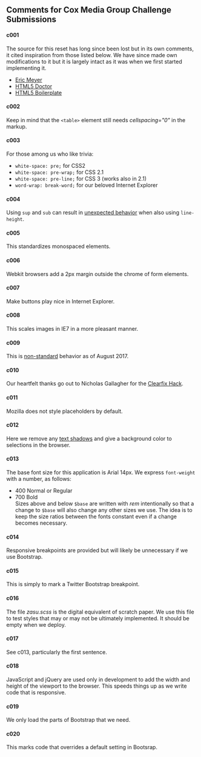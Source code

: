 ## Comments for Cox Media Group Challenge Submissions

#### c001
The source for this reset has long since been lost but in its own comments, it cited inspiration from those listed below. We have since made own modifications to it but it is largely intact as it was when we first started implementing it.
+ [Eric Meyer](http://meyerweb.com)
+ [HTML5 Doctor](http://html5doctor.com)
+ [HTML5 Boilerplate](http://html5boilerplate.com)

#### c002
Keep in mind that the ` <table> ` element still needs *cellspacing="0"* in the markup.

#### c003
For those among us who like trivia:
+ ` white-space: pre; ` for CSS2
+ ` white-space: pre-wrap; ` for CSS 2.1
+ ` white-space: pre-line; ` for CSS 3 (works also in 2.1)
+ ` word-wrap: break-word; ` for our beloved Internet Explorer

#### c004
Using ` sup ` and ` sub ` can result in [unexpected behavior](https://gist.github.com/unruthless/413930) when also using ` line-height `.

#### c005
This standardizes monospaced elements.

#### c006
Webkit browsers add a 2px margin outside the chrome of form elements.

#### c007
Make buttons play nice in Internet Explorer.

#### c008
This scales images in IE7 in a more pleasant manner.

#### c009
This is [non-standard](https://developer.mozilla.org/en-US/docs/Web/CSS/-webkit-tap-highlight-color) behavior as of August 2017.

#### c010
Our heartfelt thanks go out to Nicholas Gallagher for the [Clearfix Hack](http://nicolasgallagher.com/micro-clearfix-hack/).

#### c011
Mozilla does not style placeholders by default.

#### c012
Here we remove any [text shadows](http://twitter.com/miketaylr/status/12228805301) and give a background color to selections in the browser.

#### c013
The base font size for this application is Arial 14px. We express ` font-weight ` with a number, as follows:
+ 400 Normal or Regular
+ 700 Bold  
Sizes above and below ` $base ` are written with *rem* intentionally so that a change to  ` $base ` will also change any other sizes we use. The idea is to keep the size ratios between the fonts constant even if a change becomes necessary.

#### c014
Responsive breakpoints are provided but will likely be unnecessary if we use Bootstrap.

#### c015
This is simply to mark a Twitter Bootstrap breakpoint.

#### c016
The file *zasu.scss* is the digital equivalent of scratch paper. We use this file to test styles that may or may not be ultimately implemented. It should be empty when we deploy.

#### c017
See c013, particularly the first sentence.

#### c018
JavaScript and jQuery are used only in development to add the width and height of the viewport to the browser. This speeds things up as we write code that is responsive.

#### c019
We only load the parts of Bootstrap that we need.

#### c020
This marks code that overrides a default setting in Bootsrap.
